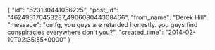  {
   "id": "623130441056225",
   "post_id": "462493170453287_490608044308466",
   "from_name": "Derek Hill",
   "message": "omfg, you guys are retarded honestly. you guys find conspiracies everywhere don't you?",
   "created_time": "2014-02-10T02:35:55+0000"
 }
